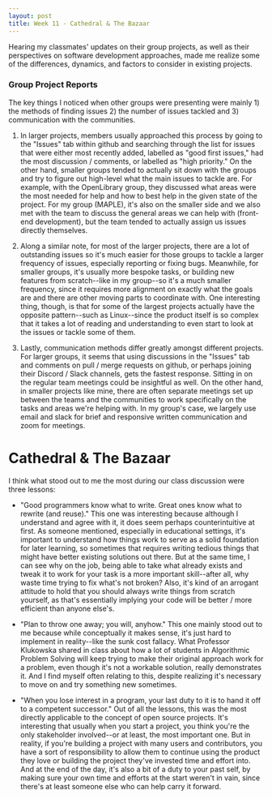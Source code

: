 ```yaml
---
layout: post
title: Week 11 - Cathedral & The Bazaar
---
```


Hearing my classmates' updates on their group projects, as well as their perspectives on software development approaches, made me realize some of the differences, dynamics, and factors to consider in existing projects.

<!--more-->

### Group Project Reports
The key things I noticed when other groups were presenting were mainly 1) the methods of finding issues 2) the number of issues tackled and 3) communication with the communities.

1. In larger projects, members usually approached this process by going to the "Issues" tab within github and searching through the list for issues that were either most recently added, labelled as "good first issues," had the most discussion / comments, or labelled as "high priority." On the other hand, smaller groups tended to actually sit down with the groups and try to figure out high-level what the main issues to tackle are. For example, with the OpenLibrary group, they discussed what areas were the most needed for help and how to best help in the given state of the project. For my group (MAPLE), it's also on the smaller side and we also met with the team to discuss the general areas we can help with (front-end development), but the team tended to actually assign us issues directly themselves.

2. Along a similar note, for most of the larger projects, there are a lot of outstanding issues so it's much easier for those groups to tackle a larger frequency of issues, especially reporting or fixing bugs. Meanwhile, for smaller groups, it's usually more bespoke tasks, or building new features from scratch--like in my group--so it's a much smaller frequency, since it requires more alignment on exactly what the goals are and there are other moving parts to coordinate with. One interesting thing, though, is that for some of the largest projects actually have the opposite pattern--such as Linux--since the product itself is so complex that it takes a lot of reading and understanding to even start to look at the issues or tackle some of them.

3. Lastly, communication methods differ greatly amongst different projects. For larger groups, it seems that using discussions in the "Issues" tab and comments on pull / merge requests on github, or perhaps joining their Discord / Slack channels, gets the fastest response. Sitting in on the regular team meetings could be insightful as well. On the other hand, in smaller projects like mine, there are often separate meetings set up between the teams and the communities to work specifically on the tasks and areas we're helping with. In my group's case, we largely use email and slack for brief and responsive written communication and zoom for meetings.

# Cathedral & The Bazaar
I think what stood out to me the most during our class discussion were three lessons:

* "Good programmers know what to write. Great ones know what to rewrite (and reuse)." This one was interesting because although I understand and agree with it, it does seem perhaps counterintuitive at first. As someone mentioned, especially in educational settings, it's important to understand how things work to serve as a solid foundation for later learning, so sometimes that requires writing tedious things that might have better existing solutions out there. But at the same time, I can see why on the job, being able to take what already exists and tweak it to work for your task is a more important skill--after all, why waste time trying to fix what's not broken? Also, it's kind of an arrogant attitude to hold that you should always write things from scratch yourself, as that's essentially implying your code will be better / more efficient than anyone else's.

* "Plan to throw one away; you will, anyhow." This one mainly stood out to me because while conceptually it makes sense, it's just hard to implement in reality--like the sunk cost fallacy. What Professor Klukowska shared in class about how a lot of students in Algorithmic Problem Solving will keep trying to make their original approach work for a problem, even though it's not a workable solution, really demonstrates it. And I find myself often relating to this, despite realizing it's necessary to move on and try something new sometimes.

* "When you lose interest in a program, your last duty to it is to hand it off to a competent successor." Out of all the lessons, this was the most directly applicable to the concept of open source projects. It's interesting that usually when you start a project, you think you're the only stakeholder involved--or at least, the most important one. But in reality, if you're building a project with many users and contributors, you have a sort of responsibility to allow them to continue using the product they love or building the project they've invested time and effort into. And at the end of the day, it's also a bit of a duty to your past self, by making sure your own time and efforts at the start weren't in vain, since there's at least someone else who can help carry it forward.